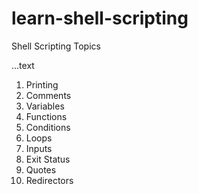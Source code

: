 # learn-shell-scripting

Shell Scripting Topics

...text
1. Printing
2. Comments
3. Variables
4. Functions
5. Conditions
6. Loops
7. Inputs
8. Exit Status
9. Quotes
10. Redirectors